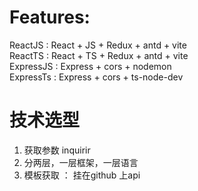 # Features:
ReactJS : React + JS + Redux + antd + vite  
ReactTS : React + TS + Redux + antd + vite  
ExpressJS : Express + cors + nodemon  
ExpressTs : Express + cors + ts-node-dev




# 技术选型


1. 获取参数 inquirir
2. 分两层，一层框架，一层语言
3. 模板获取 ： 挂在github 上api 